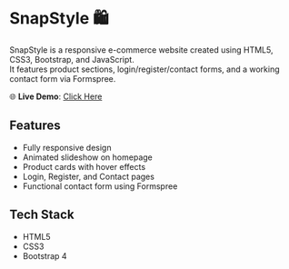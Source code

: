 # SnapStyle 🛍️

SnapStyle is a responsive e-commerce website created using HTML5, CSS3, Bootstrap, and JavaScript.  
It features product sections, login/register/contact forms, and a working contact form via Formspree.

🌐 **Live Demo**: [Click Here](https://varma1211.github.io/snapstyle/)

## Features
- Fully responsive design
- Animated slideshow on homepage
- Product cards with hover effects
- Login, Register, and Contact pages
- Functional contact form using Formspree

## Tech Stack
- HTML5
- CSS3
- Bootstrap 4
